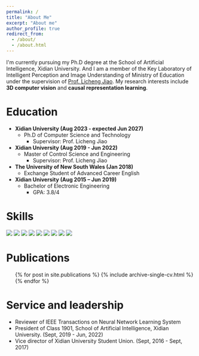```yaml
---
permalink: /
title: "About Me"
excerpt: "About me"
author_profile: true
redirect_from: 
  - /about/
  - /about.html
---
```


<!-- I'm currently pursuing my M.S. degree at the School of Artificial Intelligence, Xidian University. And I am a member of the Key Laboratory of Intelligent Perception and Image Understanding of Ministry of Education under the supervision of [Prof. Licheng Jiao](https://web.xidian.edu.cn/lchjiao/indexen.html) ( [IEEE Fellow](https://ieeexplore.ieee.org/author/37276095000), [Member of Academia Europaea](https://www.ae-info.org/ae/Member/Jiao_Licheng) ). Before that, I received my B.S. degree in communication engineering from Xidian University. My research interests include **3D computer vision** and **weakly supervised learning**. -->

I'm currently pursuing my Ph.D degree at the School of Artificial Intelligence, Xidian University. And I am a member of the Key Laboratory of Intelligent Perception and Image Understanding of Ministry of Education under the supervision of [Prof. Licheng Jiao](https://web.xidian.edu.cn/lchjiao/indexen.html). My research interests include **3D computer vision** and **causal representation learning**.

Education
======
* **Xidian University (Aug 2023 - expected Jun 2027)**
  * Ph.D of Computer Science and Technology 
    * Supervisor: Prof. Licheng Jiao
* **Xidian University (Aug 2019 - Jun 2022)**
  * Master of Control Science and Engineering
    * Supervisor: Prof. Licheng Jiao
* **The University of New South Wales (Jan 2018)**
  * Exchange Student of Advanced Career English
* **Xidian University (Aug 2015 – Jun 2019)**
  * Bachelor of Electronic Engineering
    *  GPA: 3.8/4
  
Skills
======
<img src="http://img.shields.io/badge/-Python-3776AB?style=flat&logo=python&logoColor=FFFFFF"> <img src="http://img.shields.io/badge/-Pytorch-EE4C2C?style=flat&logo=pytorch&logoColor=FFFFFF"> <img src="http://img.shields.io/badge/-C-A8B9CC?style=flat&logo=c&logoColor=FFFFFF"> <img src="http://img.shields.io/badge/-C++-00599C?style=flat&logo=cplusplus&logoColor=FFFFFF"> <img src="http://img.shields.io/badge/-Ubuntu-E95420?style=flat&logo=ubuntu&logoColor=FFFFFF"> <img src="http://img.shields.io/badge/-Github-000000?style=flat&logo=github&logoColor=FFFFFF"> <img src="http://img.shields.io/badge/-Ubuntu-E95420?style=flat&logo=ubuntu&logoColor=FFFFFF"> <img src="http://img.shields.io/badge/-Docker-2496ED?style=flat&logo=docker&logoColor=FFFFFF"> <img src="http://img.shields.io/badge/-LaTeX-008080?style=flat&logo=latex&logoColor=FFFFFF"> 


Publications
======
  <ul>{% for post in site.publications %}
    {% include archive-single-cv.html %}
  {% endfor %}</ul>
  
<!-- Talks
======
  <ul>{% for post in site.talks %}
    {% include archive-single-talk-cv.html %}
  {% endfor %}</ul>
  
Teaching
======
  <ul>{% for post in site.teaching %}
    {% include archive-single-cv.html %}
  {% endfor %}</ul> -->
  
Service and leadership
======
* Reviewer of IEEE Transactions on Neural Network Learning System
* President of Class 1901, School of Artificial Intelligence, Xidian University. (Sept, 2019 - Jun, 2022)
* Vice director of Xidian University Student Union. (Sept, 2016 - Sept, 2017) 
